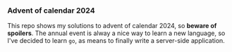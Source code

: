 ### Advent of calendar 2024
This repo shows my solutions to advent of calendar 2024, so **beware of spoilers**.
The annual event is alway a nice way to learn a new language, so I've decided to learn `go`, as means to finally write a server-side application.
